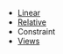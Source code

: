 - [Linear](android/linear_layout.md)
- [Relative](android/relative_layout.md)
- Constraint
- [Views](android/view.md)